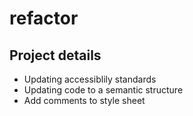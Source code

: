 # refactor

## Project details
* Updating accessiblily standards
* Updating code to a semantic structure
* Add comments to style sheet
